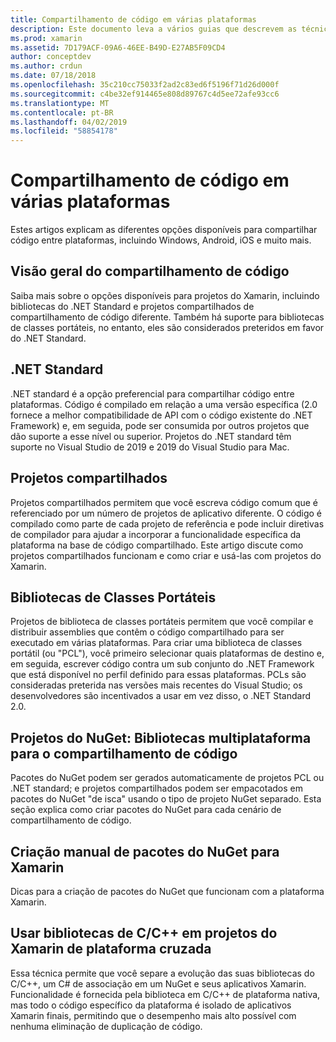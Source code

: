 ```yaml
---
title: Compartilhamento de código em várias plataformas
description: Este documento leva a vários guias que descrevem as técnicas para o compartilhamento de código, incluindo bibliotecas de classes portáteis, projetos compartilhados, .NET Standard e NuGet.
ms.prod: xamarin
ms.assetid: 7D179ACF-09A6-46EE-B49D-E27AB5F09CD4
author: conceptdev
ms.author: crdun
ms.date: 07/18/2018
ms.openlocfilehash: 35c210cc75033f2ad2c83ed6f5196f71d26d000f
ms.sourcegitcommit: c4be32ef914465e808d89767c4d5ee72afe93cc6
ms.translationtype: MT
ms.contentlocale: pt-BR
ms.lasthandoff: 04/02/2019
ms.locfileid: "58854178"
---
```

# <a name="sharing-code-on-multiple-platforms"></a>Compartilhamento de código em várias plataformas

Estes artigos explicam as diferentes opções disponíveis para compartilhar código entre plataformas, incluindo Windows, Android, iOS e muito mais.

## [<a name="code-sharing-overview"></a>Visão geral do compartilhamento de código](code-sharing.md)

Saiba mais sobre o opções disponíveis para projetos do Xamarin, incluindo bibliotecas do .NET Standard e projetos compartilhados de compartilhamento de código diferente. Também há suporte para bibliotecas de classes portáteis, no entanto, eles são considerados preteridos em favor do .NET Standard.

## [<a name="net-standard"></a>.NET Standard](~/cross-platform/app-fundamentals/net-standard.md)

.NET standard é a opção preferencial para compartilhar código entre plataformas. Código é compilado em relação a uma versão específica (2.0 fornece a melhor compatibilidade de API com o código existente do .NET Framework) e, em seguida, pode ser consumida por outros projetos que dão suporte a esse nível ou superior. Projetos do .NET standard têm suporte no Visual Studio de 2019 e 2019 do Visual Studio para Mac.

## [<a name="shared-projects"></a>Projetos compartilhados](~/cross-platform/app-fundamentals/shared-projects.md)

Projetos compartilhados permitem que você escreva código comum que é referenciado por um número de projetos de aplicativo diferente. O código é compilado como parte de cada projeto de referência e pode incluir diretivas de compilador para ajudar a incorporar a funcionalidade específica da plataforma na base de código compartilhado. Este artigo discute como projetos compartilhados funcionam e como criar e usá-las com projetos do Xamarin.

## [<a name="portable-class-libraries"></a>Bibliotecas de Classes Portáteis](~/cross-platform/app-fundamentals/pcl.md)

Projetos de biblioteca de classes portáteis permitem que você compilar e distribuir assemblies que contêm o código compartilhado para ser executado em várias plataformas. Para criar uma biblioteca de classes portátil (ou "PCL"), você primeiro selecionar quais plataformas de destino e, em seguida, escrever código contra um sub conjunto do .NET Framework que está disponível no perfil definido para essas plataformas. PCLs são consideradas preterida nas versões mais recentes do Visual Studio; os desenvolvedores são incentivados a usar em vez disso, o .NET Standard 2.0.

## [<a name="nuget-projects-multiplatform-libraries-for-code-sharing"></a>Projetos do NuGet: Bibliotecas multiplataforma para o compartilhamento de código](~/cross-platform/app-fundamentals/nuget-multiplatform-libraries/index.md)

Pacotes do NuGet podem ser gerados automaticamente de projetos PCL ou .NET standard; e projetos compartilhados podem ser empacotados em pacotes do NuGet "de isca" usando o tipo de projeto NuGet separado. Esta seção explica como criar pacotes do NuGet para cada cenário de compartilhamento de código.

## [<a name="manually-creating-nuget-packages-for-xamarin"></a>Criação manual de pacotes do NuGet para Xamarin](~/cross-platform/app-fundamentals/nuget-manual.md)

Dicas para a criação de pacotes do NuGet que funcionam com a plataforma Xamarin.

## [<a name="use-cc-libraries-in-cross-platform-xamarin-projects"></a>Usar bibliotecas de C/C++ em projetos do Xamarin de plataforma cruzada](~/cross-platform/cpp/index.md)

Essa técnica permite que você separe a evolução das suas bibliotecas do C/C++, um C# de associação em um NuGet e seus aplicativos Xamarin. Funcionalidade é fornecida pela biblioteca em C/C++ de plataforma nativa, mas todo o código específico da plataforma é isolado de aplicativos Xamarin finais, permitindo que o desempenho mais alto possível com nenhuma eliminação de duplicação de código. 
